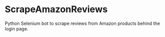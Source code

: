 # ScrapeAmazonReviews
Python Selenium bot to scrape reviews from Amazon products behind the login page.
